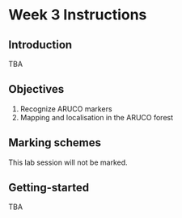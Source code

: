 # Week 3 Instructions

## Introduction
TBA

## Objectives
1. Recognize ARUCO markers
2. Mapping and localisation in the ARUCO forest

## Marking schemes
This lab session will not be marked.

## Getting-started
TBA
